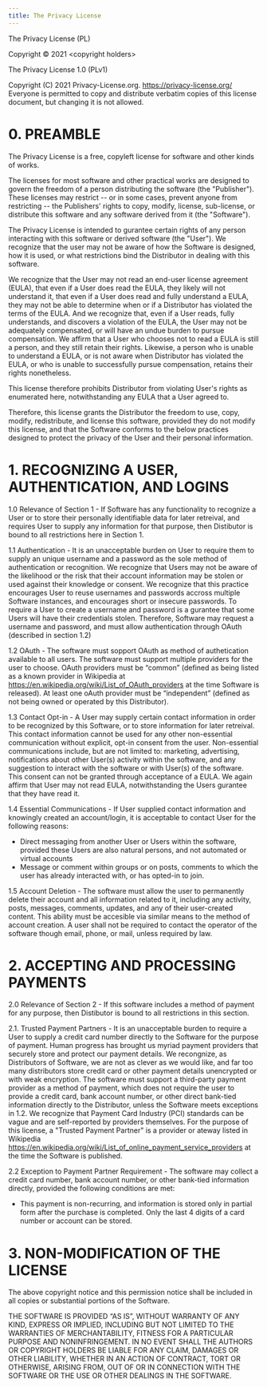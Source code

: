 ```yaml
---
title: The Privacy License
---
```


The Privacy License (PL)

Copyright © 2021 \<copyright holders\>

The Privacy License 1.0 (PLv1)

Copyright (C) 2021 Privacy-License.org. <https://privacy-license.org/>
Everyone is permitted to copy and distribute verbatim copies
of this license document, but changing it is not allowed.

# 0. PREAMBLE

  The Privacy License is a free, copyleft license for
software and other kinds of works.

  The licenses for most software and other practical works are designed
to govern the freedom of a person distributing the software (the "Publisher"). These licenses may restrict -- or in some cases, prevent anyone from restricting -- the Publishers' rights to copy, modify, license, sub-license, or distribute this software and any software derived from it (the "Software").

  The Privacy License is intended to gurantee certain rights of any person 
interacting with this software or derived software (the "User"). We recognize
that the user may not be aware of how the Software is designed, how it is used,
or what restrictions bind the Distributor in dealing with this software.

  We recognize that the User may not read an end-user license agreement
(EULA), that even if a User does read the EULA, they likely will not understand
it, that even if a User does read and fully understand a EULA, they may not be
able to determine when or if a Distributor has violated the terms of the EULA.
And we recognize that, even if a User reads, fully understands, and discovers
a violation of the EULA, the User may not be adequately compensated, or will
have an undue burden to pursue compensation. We affirm that a User who chooses
not to read a EULA is still a person, and they still retain their rights. Likewise,
a person who is unable to understand a EULA, or is not aware when Distributor has
violated the EULA, or who is unable to successfully pursue compensation,
retains their rights nonetheless.

  This license therefore prohibits
Distributor from violating User's rights as enumerated here, notwithstanding
any EULA that a User agreed to. 

  Therefore, this license grants the Distributor the freedom to use, copy,
modify, redistribute, and license this software, provided they do not modify
this license, and that the Software conforms to the below practices designed
to protect the privacy of the User and their personal information.

# 1. RECOGNIZING A USER, AUTHENTICATION, AND LOGINS
  
  1.0 Relevance of Section 1 - If Software has any functionality to recognize a User or to store their personally identifiable
data for later retreival, and requires User to supply any information for that purpose,
then Distibutor is bound to all restrictions here in Section 1.

  1.1 Authentication - It is an unacceptable burden on User to require them to supply an unique username and a 
password as the sole method of authentication or recognition. We recognize that Users may not 
be aware of the likelihood or the risk that their account information may be stolen or used
against their knowledge or consent. We recognize that this practice encourages User to reuse
usernames and passwords accross multiple Software instances, and encourages short or insecure 
passwords. To require a User to create a username and password is a gurantee that some Users
will have their credentials stolen. Therefore, Software may request a username and password,
and must allow authentication through OAuth (described in section 1.2)

  1.2 OAuth - The software must sopport OAuth as method of authetication available to all users. The
software must support multiple providers for the user to choose. OAuth providers must be “common”
(defined as being listed as a known provider in Wikipedia at https://en.wikipedia.org/wiki/List_of_OAuth_providers
at the time Software is released). At least one oAuth provider must be “independent” (defined as not being owned or
operated by this Distributor).

  1.3 Contact Opt-in - A User may supply certain contact information in order to be recognized by
this Software, or to store information for later retreival. This contact information
cannot be used for any other non-essential communication without explicit, opt-in consent from the user. Non-essential communications include, but are not limited to: marketing, advertising, notifications about other User(s) activity within the software, and any suggestion to interact with the software or with User(s) of the software. This consent can not be granted through acceptance of a EULA. We again affirm that User may not read EULA, notwithstanding the Users gurantee that they have read it.

  1.4 Essential Communications - If User supplied contact information and knowingly created an account/login, it is acceptable to contact User for the following reasons:
  * Direct messaging from another User or Users within the software, provided these Users are also natural persons, and not automated or virtual accounts
  * Message or comment within groups or on posts, comments to which the user has already interacted with, or has opted-in to join.

  1.5 Account Deletion - The software must allow the user to permanently delete their account and all information related to it, including any activity, posts, messages, comments, updates, and any of their user-created content. This ability must be accesible via similar means to the method of account creation. A user shall not be required to contact the operator of the software though email, phone, or mail, unless required by law. 

# 2. ACCEPTING AND PROCESSING PAYMENTS

  2.0 Relevance of Section 2 - If this software includes a method of payment for any purpose, then Distibutor is bound to all restrictions in this section.

  2.1. Trusted Payment Partners - It is an unacceptable burden to require a User to supply a credit card number directly to the Software for the purpose of payment. Human progress has brought us myriad payment providers that securely store and protect our payment details. We recongnize, as Distributors of Software, we are not as clever as we would like, and far too many distributors store credit card or other payment details unencrypted or with weak encryption. The software must support a third-party payment provider as a method of payment, which does not require the user to provide a credit card, bank account number, or other direct bank-tied information directly to the Distributor, unless the Software meets exceptions in 1.2. We recognize that Payment Card Industry (PCI) standards can be vague and are self-reported by providers themselves. For the purpose of this license, a "Trusted Payment Partner" is a provider or ateway listed in Wikipedia https://en.wikipedia.org/wiki/List_of_online_payment_service_providers at the time the Software is published.

  2.2 Exception to Payment Partner Requirement - The software may collect a credit card number, bank account number, or other bank-tied information directly, provided the following conditions are met:
  * This payment is non-recurring, and information is stored only in partial form after the purchase is completed. Only the last 4 digits of a card number or account can be stored.

# 3. NON-MODIFICATION OF THE LICENSE

The above copyright notice and this permission notice shall be included in all copies or substantial portions of the Software.

THE SOFTWARE IS PROVIDED “AS IS”, WITHOUT WARRANTY OF ANY KIND, EXPRESS OR IMPLIED, INCLUDING BUT NOT LIMITED TO THE WARRANTIES OF MERCHANTABILITY, FITNESS FOR A PARTICULAR PURPOSE AND NONINFRINGEMENT. IN NO EVENT SHALL THE AUTHORS OR COPYRIGHT HOLDERS BE LIABLE FOR ANY CLAIM, DAMAGES OR OTHER LIABILITY, WHETHER IN AN ACTION OF CONTRACT, TORT OR OTHERWISE, ARISING FROM, OUT OF OR IN CONNECTION WITH THE SOFTWARE OR THE USE OR OTHER DEALINGS IN THE SOFTWARE.


